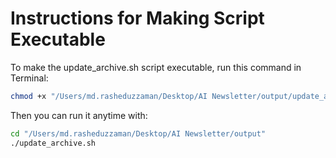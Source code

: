 # Instructions for Making Script Executable

To make the update_archive.sh script executable, run this command in Terminal:

```bash
chmod +x "/Users/md.rasheduzzaman/Desktop/AI Newsletter/output/update_archive.sh"
```

Then you can run it anytime with:
```bash
cd "/Users/md.rasheduzzaman/Desktop/AI Newsletter/output"
./update_archive.sh
```
